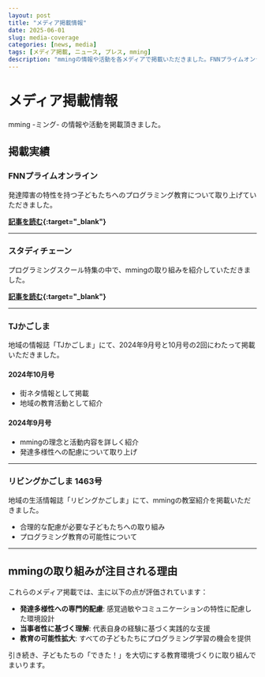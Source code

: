 ```yaml
---
layout: post
title: "メディア掲載情報"
date: 2025-06-01
slug: media-coverage
categories: [news, media]
tags: [メディア掲載, ニュース, プレス, mming]
description: "mmingの情報や活動を各メディアで掲載いただきました。FNNプライムオンライン、TJかごしま、リビングかごしまなどで紹介されています。"
---
```


# メディア掲載情報

mming -ミング- の情報や活動を掲載頂きました。

## 掲載実績

### FNNプライムオンライン

発達障害の特性を持つ子どもたちへのプログラミング教育について取り上げていただきました。

**[記事を読む](https://www.fnn.jp/articles/-/833523){:target="_blank"}**

---

### スタディチェーン

プログラミングスクール特集の中で、mmingの取り組みを紹介していただきました。

**[記事を読む](https://studychain.jp/picks/programing-school/){:target="_blank"}**

---

### TJかごしま

地域の情報誌「TJかごしま」にて、2024年9月号と10月号の2回にわたって掲載いただきました。

#### 2024年10月号
- 街ネタ情報として掲載
- 地域の教育活動として紹介

#### 2024年9月号  
- mmingの理念と活動内容を詳しく紹介
- 発達多様性への配慮について取り上げ

---

### リビングかごしま 1463号

地域の生活情報誌「リビングかごしま」にて、mmingの教室紹介を掲載いただきました。

- 合理的な配慮が必要な子どもたちへの取り組み
- プログラミング教育の可能性について

---

## mmingの取り組みが注目される理由

これらのメディア掲載では、主に以下の点が評価されています：

- **発達多様性への専門的配慮**: 感覚過敏やコミュニケーションの特性に配慮した環境設計
- **当事者性に基づく理解**: 代表自身の経験に基づく実践的な支援
- **教育の可能性拡大**: すべての子どもたちにプログラミング学習の機会を提供

引き続き、子どもたちの「できた！」を大切にする教育環境づくりに取り組んでまいります。